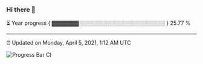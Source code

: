### Hi there 👋

⏳ Year progress { ▓▓▓▓▓▓▓░░░░░░░░░░░░░░░░░░░░░░░ } 25.77 %

---

⏰ Updated on Monday, April 5, 2021, 1:12 AM UTC

![Progress Bar CI](https://github.com/arthurbuhl/arthurbuhl/workflows/Progress%20Bar%20CI/badge.svg)
